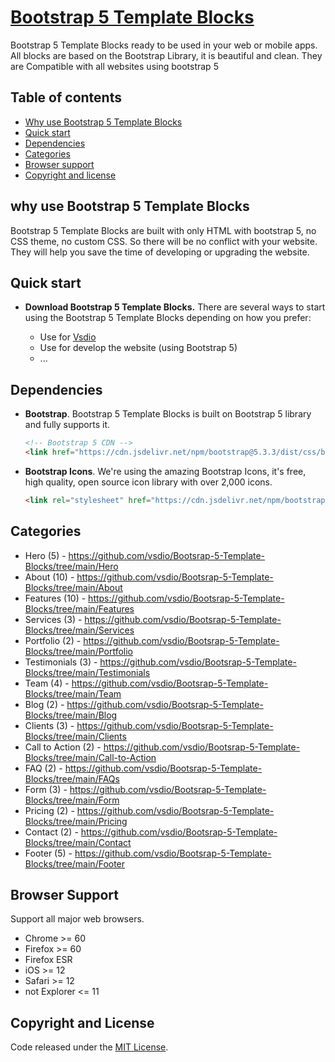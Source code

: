 # [Bootstrap 5 Template Blocks](https://vsdio.com/block.html)

Bootstrap 5 Template Blocks ready to be used in your web or mobile apps. All blocks are based on the Bootstrap Library, it is beautiful and clean. They are Compatible with all websites using bootstrap 5

## Table of contents

- [Why use Bootstrap 5 Template Blocks](#why-use-bootstrap-5-template-blocks)
- [Quick start](#quick-start)
- [Dependencies](#dependencies)
- [Categories](#categories)
- [Browser support](#browser-support)
- [Copyright and license](#copyright-and-license)

## why use Bootstrap 5 Template Blocks
Bootstrap 5 Template Blocks are built with only HTML with bootstrap 5, no CSS theme, no custom CSS. So there will be no conflict with your website. They will help you save the time of developing or upgrading the website.

## Quick start

- **Download Bootstrap 5 Template Blocks.** There are several ways to start using the Bootstrap 5 Template Blocks depending on how you prefer:

    - Use for [Vsdio](https://vsdio.com)
    - Use for develop the website (using Bootstrap 5)
    - ...


## Dependencies

- **Bootstrap**. Bootstrap 5 Template Blocks is built on Bootstrap 5 library and fully supports it.
    ```html
    <!-- Bootstrap 5 CDN -->
    <link href="https://cdn.jsdelivr.net/npm/bootstrap@5.3.3/dist/css/bootstrap.min.css" rel="stylesheet" integrity="sha384-QWTKZyjpPEjISv5WaRU9OFeRpok6YctnYmDr5pNlyT2bRjXh0JMhjY6hW+ALEwIH" crossorigin="anonymous">
    ```

- **Bootstrap Icons**. We're using the amazing Bootstrap Icons, it's free, high quality, open source icon library with over 2,000 icons.
  ```html
  <link rel="stylesheet" href="https://cdn.jsdelivr.net/npm/bootstrap-icons@1.11.3/font/bootstrap-icons.min.css">
  ```

## Categories

- Hero (5) - https://github.com/vsdio/Bootsrap-5-Template-Blocks/tree/main/Hero
- About (10) - https://github.com/vsdio/Bootsrap-5-Template-Blocks/tree/main/About
- Features (10) - https://github.com/vsdio/Bootsrap-5-Template-Blocks/tree/main/Features
- Services (3) - https://github.com/vsdio/Bootsrap-5-Template-Blocks/tree/main/Services
- Portfolio (2) - https://github.com/vsdio/Bootsrap-5-Template-Blocks/tree/main/Portfolio
- Testimonials (3) - https://github.com/vsdio/Bootsrap-5-Template-Blocks/tree/main/Testimonials
- Team (4) - https://github.com/vsdio/Bootsrap-5-Template-Blocks/tree/main/Team
- Blog (2) - https://github.com/vsdio/Bootsrap-5-Template-Blocks/tree/main/Blog
- Clients (3) - https://github.com/vsdio/Bootsrap-5-Template-Blocks/tree/main/Clients
- Call to Action (2) - https://github.com/vsdio/Bootsrap-5-Template-Blocks/tree/main/Call-to-Action
- FAQ (2) - https://github.com/vsdio/Bootsrap-5-Template-Blocks/tree/main/FAQs
- Form (3) - https://github.com/vsdio/Bootsrap-5-Template-Blocks/tree/main/Form
- Pricing (2) - https://github.com/vsdio/Bootsrap-5-Template-Blocks/tree/main/Pricing
- Contact (2) - https://github.com/vsdio/Bootsrap-5-Template-Blocks/tree/main/Contact
- Footer (5) - https://github.com/vsdio/Bootsrap-5-Template-Blocks/tree/main/Footer


## Browser Support

Support all major web browsers. 

- Chrome >= 60
- Firefox >= 60
- Firefox ESR
- iOS >= 12
- Safari >= 12
- not Explorer <= 11

## Copyright and License
Code released under the [MIT License](https://github.com/vsdio/Bootsrap-5-Template-Blocks/blob/main/LICENSE). 
